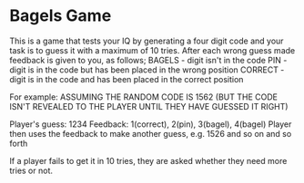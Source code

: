 # Bagels Game

This is a game that tests your IQ by generating a four digit code and your task is to guess it with a maximum of 10 tries.
After each wrong guess made feedback is given to you, as follows;
BAGELS - digit isn't in the code
PIN - digit is in the code but has been placed in the wrong position
CORRECT - digit is in the code and has been placed in the correct position

For example:
ASSUMING THE RANDOM CODE IS 1562
(BUT THE CODE ISN'T REVEALED TO THE PLAYER UNTIL THEY HAVE GUESSED IT RIGHT)

Player's guess: 1234
Feedback: 1(correct), 2(pin), 3(bagel), 4(bagel)
Player then uses the feedback to make another guess, e.g. 1526
and so on and so forth

If a player fails to get it in 10 tries, they are asked whether they need more tries or not.
